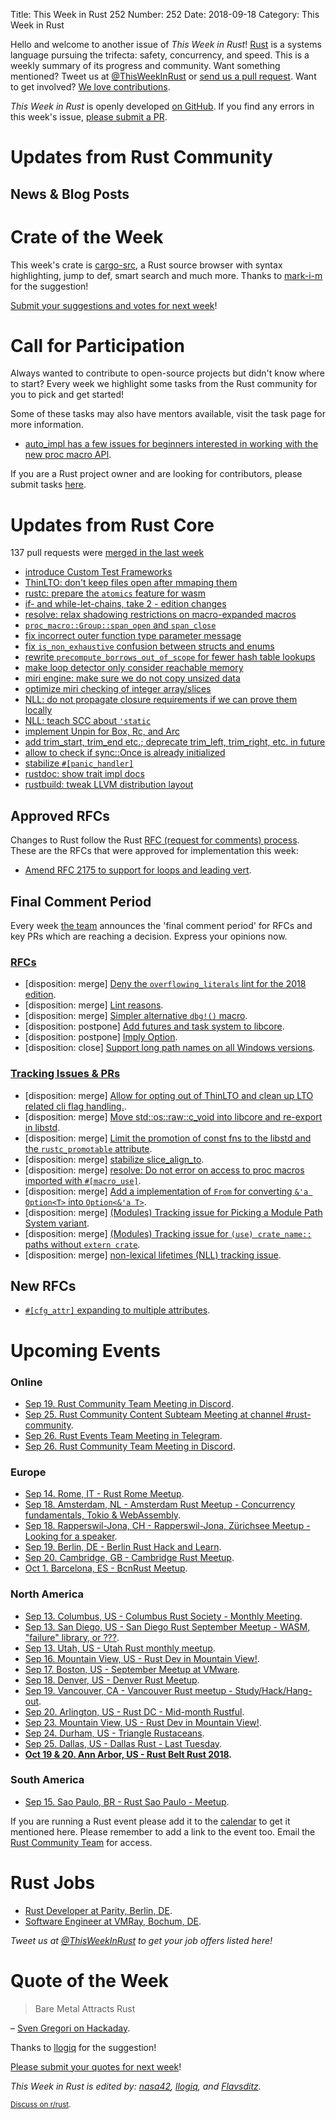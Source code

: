 Title: This Week in Rust 252
Number: 252
Date: 2018-09-18
Category: This Week in Rust

Hello and welcome to another issue of *This Week in Rust*!
[Rust](http://rust-lang.org) is a systems language pursuing the trifecta: safety, concurrency, and speed.
This is a weekly summary of its progress and community.
Want something mentioned? Tweet us at [@ThisWeekInRust](https://twitter.com/ThisWeekInRust) or [send us a pull request](https://github.com/cmr/this-week-in-rust).
Want to get involved? [We love contributions](https://github.com/rust-lang/rust/blob/master/CONTRIBUTING.md).

*This Week in Rust* is openly developed [on GitHub](https://github.com/cmr/this-week-in-rust).
If you find any errors in this week's issue, [please submit a PR](https://github.com/cmr/this-week-in-rust/pulls).

# Updates from Rust Community

## News & Blog Posts

# Crate of the Week

This week's crate is [cargo-src](https://crates.io/crates/cargo-src), a Rust source browser with syntax highlighting, jump to def, smart search and much more. Thanks to [mark-i-m](https://users.rust-lang.org/t/crate-of-the-week/2704/452) for the suggestion!

[Submit your suggestions and votes for next week][submit_crate]!

[submit_crate]: https://users.rust-lang.org/t/crate-of-the-week/2704

# Call for Participation

Always wanted to contribute to open-source projects but didn't know where to start?
Every week we highlight some tasks from the Rust community for you to pick and get started!

Some of these tasks may also have mentors available, visit the task page for more information.

* [auto_impl has a few issues for beginners interested in working with the new proc macro API](https://users.rust-lang.org/t/twir-call-for-participation/4821/204).

If you are a Rust project owner and are looking for contributors, please submit tasks [here][guidelines].

[guidelines]: https://users.rust-lang.org/t/twir-call-for-participation/4821

# Updates from Rust Core

137 pull requests were [merged in the last week][merged]

[merged]: https://github.com/search?q=is%3Apr+org%3Arust-lang+is%3Amerged+merged%3A2018-09-03..2018-09-10

* [introduce Custom Test Frameworks](https://github.com/rust-lang/rust/pull/53410)
* [ThinLTO: don't keep files open after mmaping them](https://github.com/rust-lang/rust/pull/53962)
* [rustc: prepare the `atomics` feature for wasm](https://github.com/rust-lang/rust/pull/53878)
* [if- and while-let-chains, take 2 - edition changes](https://github.com/rust-lang/rust/pull/53854)
* [resolve: relax shadowing restrictions on macro-expanded macros](https://github.com/rust-lang/rust/pull/53778)
* [`proc_macro::Group::span_open` and `span_close`](https://github.com/rust-lang/rust/pull/53902)
* [fix incorrect outer function type parameter message](https://github.com/rust-lang/rust/pull/53960)
* [fix `is_non_exhaustive` confusion between structs and enums](https://github.com/rust-lang/rust/pull/53721)
* [rewrite `precompute_borrows_out_of_scope` for fewer hash table lookups](https://github.com/rust-lang/rust/pull/53942)
* [make loop detector only consider reachable memory](https://github.com/rust-lang/rust/pull/52626)
* [miri engine: make sure we do not copy unsized data](https://github.com/rust-lang/rust/pull/53883)
* [optimize miri checking of integer array/slices](https://github.com/rust-lang/rust/pull/53903)
* [NLL: do not propagate closure requirements if we can prove them locally](https://github.com/rust-lang/rust/pull/53745)
* [NLL: teach SCC about `'static`](https://github.com/rust-lang/rust/pull/53327)
* [implement Unpin for Box, Rc, and Arc](https://github.com/rust-lang/rust/pull/53874)
* [add trim_start, trim_end etc.; deprecate trim_left, trim_right, etc. in future](https://github.com/rust-lang/rust/pull/52994)
* [allow to check if sync::Once is already initialized](https://github.com/rust-lang/rust/pull/53027)
* [stabilize `#[panic_handler]`](https://github.com/rust-lang/rust/pull/51366)
* [rustdoc: show trait impl docs](https://github.com/rust-lang/rust/pull/51885)
* [rustbuild: tweak LLVM distribution layout](https://github.com/rust-lang/rust/pull/53955)

## Approved RFCs

Changes to Rust follow the Rust [RFC (request for comments)
process](https://github.com/rust-lang/rfcs#rust-rfcs). These
are the RFCs that were approved for implementation this week:

* [Amend RFC 2175 to support for loops and leading vert](https://github.com/rust-lang/rfcs/pull/2530).

## Final Comment Period

Every week [the team](https://www.rust-lang.org/team.html) announces the
'final comment period' for RFCs and key PRs which are reaching a
decision. Express your opinions now.

### [RFCs](https://github.com/rust-lang/rfcs/labels/final-comment-period)

* [disposition: merge] [Deny the `overflowing_literals` lint for the 2018 edition](https://github.com/rust-lang/rfcs/pull/2438).
* [disposition: merge] [Lint reasons](https://github.com/rust-lang/rfcs/pull/2383).
* [disposition: merge] [Simpler alternative `dbg!()` macro](https://github.com/rust-lang/rfcs/pull/2361).
* [disposition: postpone] [Add futures and task system to libcore](https://github.com/rust-lang/rfcs/pull/2418).
* [disposition: postpone] [Imply Option](https://github.com/rust-lang/rfcs/pull/2180).
* [disposition: close] [Support long path names on all Windows versions](https://github.com/rust-lang/rfcs/pull/2188).

### [Tracking Issues & PRs](https://github.com/rust-lang/rust/labels/final-comment-period)

* [disposition: merge] [Allow for opting out of ThinLTO and clean up LTO related cli flag handling.](https://github.com/rust-lang/rust/pull/53950).
* [disposition: merge] [Move std::os::raw::c_void into libcore and re-export in libstd](https://github.com/rust-lang/rust/pull/53910).
* [disposition: merge] [Limit the promotion of const fns to the libstd and the `rustc_promotable` attribute](https://github.com/rust-lang/rust/pull/53851).
* [disposition: merge] [stabilize slice_align_to](https://github.com/rust-lang/rust/pull/53754).
* [disposition: merge] [resolve: Do not error on access to proc macros imported with `#[macro_use]`](https://github.com/rust-lang/rust/pull/53461).
* [disposition: merge] [Add a implementation of `From` for converting `&'a Option<T>` into `Option<&'a T>`](https://github.com/rust-lang/rust/pull/53218).
* [disposition: merge] [(Modules) Tracking issue for Picking a Module Path System variant](https://github.com/rust-lang/rust/issues/53130).
* [disposition: merge] [(Modules) Tracking issue for `(use) crate_name::` paths without `extern crate`](https://github.com/rust-lang/rust/issues/53128).
* [disposition: merge] [non-lexical lifetimes (NLL) tracking issue](https://github.com/rust-lang/rust/issues/43234).

## New RFCs

* [`#[cfg_attr]` expanding to multiple attributes](https://github.com/rust-lang/rfcs/pull/2539).

# Upcoming Events

### Online

* [Sep 19. Rust Community Team Meeting in Discord](https://discordapp.com/channels/442252698964721669/443773747350994945).
* [Sep 25. Rust Community Content Subteam Meeting at channel #rust-community](irc://irc.mozilla.org/rust-community).
* [Sep 26. Rust Events Team Meeting in Telegram](https://t.me/joinchat/EkKINhHCgZ9llzvPidOssA).
* [Sep 26. Rust Community Team Meeting in Discord](https://discordapp.com/channels/442252698964721669/443773747350994945).

### Europe

* [Sep 14. Rome, IT - Rust Rome Meetup](https://www.meetup.com/it-IT/Rust-Roma/events/254404386/).
* [Sep 18. Amsterdam, NL - Amsterdam Rust Meetup - Concurrency fundamentals, Tokio & WebAssembly](https://www.meetup.com/Rust-Amsterdam/events/253425558).
* [Sep 18. Rapperswil-Jona, CH - Rapperswil-Jona, Zürichsee Meetup - Looking for a speaker](https://www.meetup.com/de-DE/Rust-Zurich/events/251682152/).
* [Sep 19. Berlin, DE - Berlin Rust Hack and Learn](https://www.meetup.com/opentechschool-berlin/events/253541005/).
* [Sep 20. Cambridge, GB - Cambridge Rust Meetup](https://www.meetup.com/Cambridge-Rust-Meetup/events/pzwshpyxmbbc/).
* [Oct 1. Barcelona, ES - BcnRust Meetup](https://www.meetup.com/BcnRust/events/254655075/).

### North America

* [Sep 13. Columbus, US - Columbus Rust Society - Monthly Meeting](https://www.meetup.com/columbus-rs/events/dbcfrpyxmbrb/).
* [Sep 13. San Diego, US - San Diego Rust September Meetup - WASM, "failure" library, or ???](https://www.meetup.com/San-Diego-Rust/events/253862312/).
* [Sep 13. Utah, US - Utah Rust monthly meetup](https://www.meetup.com/utahrust/events/253965052/).
* [Sep 16. Mountain View, US - Rust Dev in Mountain View!](https://www.meetup.com/Rust-Dev-in-Mountain-View/events/glnfcpyxmbvb/).
* [Sep 17. Boston, US - September Meetup at VMware](https://www.meetup.com/BostonRust/events/254400823/).
* [Sep 18. Denver, US - Denver Rust Meetup](https://www.meetup.com/Rust-Boulder-Denver/events/254386309/).
* [Sep 19. Vancouver, CA - Vancouver Rust meetup - Study/Hack/Hang-out](https://www.meetup.com/Vancouver-Rust/events/dqldspyxmbzb/).
* [Sep 20. Arlington, US - Rust DC - Mid-month Rustful](https://www.meetup.com/RustDC/events/253787454).
* [Sep 23. Mountain View, US - Rust Dev in Mountain View!](https://www.meetup.com/Rust-Dev-in-Mountain-View/events/glnfcpyxmbfc/).
* [Sep 24. Durham, US - Triangle Rustaceans](https://www.meetup.com/triangle-rustaceans/events/mfglwpyxmbgc/).
* [Sep 25. Dallas, US - Dallas Rust - Last Tuesday](https://www.meetup.com/Dallas-Rust/events/zfgwzmyxmbhc/).
* **[Oct 19 & 20. Ann Arbor, US - Rust Belt Rust 2018](https://rust-belt-rust.com/).**

### South America

* [Sep 15. Sao Paulo, BR - Rust Sao Paulo - Meetup](https://www.meetup.com/Rust-Sao-Paulo-Meetup/events/253842754/).

If you are running a Rust event please add it to the [calendar] to get
it mentioned here. Please remember to add a link to the event too.
Email the [Rust Community Team][community] for access.

[calendar]: https://www.google.com/calendar/embed?src=apd9vmbc22egenmtu5l6c5jbfc%40group.calendar.google.com
[community]: mailto:community-team@rust-lang.org

# Rust Jobs

* [Rust Developer at Parity, Berlin, DE](https://paritytech.io/jobs/).
* [Software Engineer at VMRay, Bochum, DE](https://careers.vmray.com/apply-software-engineer-rust-en/).

*Tweet us at [@ThisWeekInRust](https://twitter.com/ThisWeekInRust) to get your job offers listed here!*

# Quote of the Week

> Bare Metal Attracts Rust

– [Sven Gregori on Hackaday](https://hackaday.com/2018/09/08/pun-intended-bare-metal-attracts-rust/).

Thanks to [llogiq](https://users.rust-lang.org/u/llogiq) for the suggestion!

[Please submit your quotes for next week](http://users.rust-lang.org/t/twir-quote-of-the-week/328)!

*This Week in Rust is edited by: [nasa42](https://github.com/nasa42), [llogiq](https://github.com/llogiq), and [Flavsditz](https://github.com/Flavsditz).*

<small>[Discuss on r/rust]().</small>
